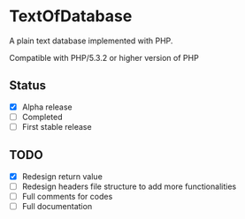 TextOfDatabase
==============

A plain text database implemented with PHP.

Compatible with PHP/5.3.2 or higher version of PHP

## Status ##

- [x] Alpha release
- [ ] Completed
- [ ] First stable release

## TODO ##

- [x] Redesign return value
- [ ] Redesign headers file structure to add more functionalities
- [ ] Full comments for codes
- [ ] Full documentation
